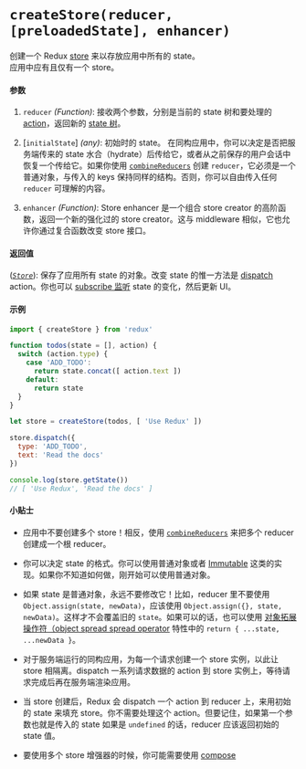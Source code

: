 # `createStore(reducer, [preloadedState], enhancer)`

创建一个 Redux [store](Store.md) 来以存放应用中所有的 state。  
应用中应有且仅有一个 store。

#### 参数

1. `reducer` *(Function)*: 接收两个参数，分别是当前的 state 树和要处理的 [action](../Glossary.md#action)，返回新的 [state 树](../Glossary.md#state)。

2. [`initialState`] *(any)*: 初始时的 state。
在同构应用中，你可以决定是否把服务端传来的 state 水合（hydrate）后传给它，或者从之前保存的用户会话中恢复一个传给它。如果你使用 [`combineReducers`](combineReducers.md) 创建 `reducer`，它必须是一个普通对象，与传入的 keys 保持同样的结构。否则，你可以自由传入任何 `reducer` 可理解的内容。

3. `enhancer` *(Function)*: Store enhancer 是一个组合 store creator 的高阶函数，返回一个新的强化过的 store creator。这与 middleware 相似，它也允许你通过复合函数改变 store 接口。

#### 返回值

([*`Store`*](Store.md)): 保存了应用所有 state 的对象。改变 state 的惟一方法是 [dispatch](Store.md#dispatch) action。你也可以 [subscribe 监听](Store.md#subscribe) state 的变化，然后更新 UI。

#### 示例

```js
import { createStore } from 'redux'

function todos(state = [], action) {
  switch (action.type) {
    case 'ADD_TODO':
      return state.concat([ action.text ])
    default:
      return state
  }
}

let store = createStore(todos, [ 'Use Redux' ])

store.dispatch({
  type: 'ADD_TODO',
  text: 'Read the docs'
})

console.log(store.getState())
// [ 'Use Redux', 'Read the docs' ]
```

#### 小贴士

* 应用中不要创建多个 store！相反，使用 [`combineReducers`](combineReducers.md) 来把多个 reducer 创建成一个根 reducer。

* 你可以决定 state 的格式。你可以使用普通对象或者 [Immutable](http://facebook.github.io/immutable-js/) 这类的实现。如果你不知道如何做，刚开始可以使用普通对象。

* 如果 state 是普通对象，永远不要修改它！比如，reducer 里不要使用 `Object.assign(state, newData)`，应该使用 `Object.assign({}, state, newData)`。这样才不会覆盖旧的 `state`。如果可以的话，也可以使用 [对象拓展操作符（object spread spread operator](https://github.com/sebmarkbage/ecmascript-rest-spread) 特性中的 `return { ...state, ...newData }`。

* 对于服务端运行的同构应用，为每一个请求创建一个 store 实例，以此让 store 相隔离。dispatch 一系列请求数据的 action 到 store 实例上，等待请求完成后再在服务端渲染应用。

* 当 store 创建后，Redux 会 dispatch 一个 action 到 reducer 上，来用初始的 state 来填充 store。你不需要处理这个 action。但要记住，如果第一个参数也就是传入的 state 如果是 `undefined` 的话，reducer 应该返回初始的 state 值。

* 要使用多个 store 增强器的时候，你可能需要使用 [compose](./compose.md)
